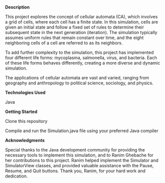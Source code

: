**Description**

This project explores the concept of cellular automata (CA), which involves a grid of cells, where each cell has a finite state. In this simulation, cells are given an initial state and follow a fixed set of rules to determine their subsequent state in the next generation (iteration). The simulation typically assumes uniform rules that remain constant over time, and the eight neighboring cells of a cell are referred to as its neighbors.

To add further complexity to the simulation, this project has implemented four different life forms: mycoplasma, salmonella, virus, and bacteria. Each of these life forms behaves differently, creating a more diverse and dynamic simulation.

The applications of cellular automata are vast and varied, ranging from geography and anthropology to political science, sociology, and physics.

**Technologies Used**

Java

**Getting Started**

Clone this repository

Compile and run the Simulation.java file using your preferred Java compiler

**Acknowledgments**

Special thanks to the Java development community for providing the necessary tools to implement this simulation, and to Ranim Ghebache for her contributions to this project. Ranim helped implement the Simulator and SimulatorView classes, and provided valuable assistance with the Pause, Resume, and Quit buttons. Thank you, Ranim, for your hard work and dedication.
